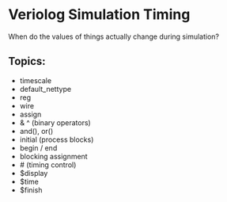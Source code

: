 # Veriolog Simulation Timing

When do the values of things actually change during simulation?

## Topics:

- timescale
- default_nettype
- reg
- wire
- assign
- & ^ (binary operators)
- and(), or()
- initial (process blocks)
- begin / end
- blocking assignment 
- \# (timing control)
- $display
- $time
- $finish
